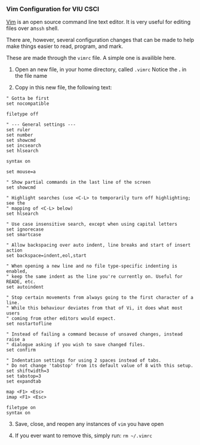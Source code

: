 ### Vim Configuration for VIU CSCI

[Vim](http://www.vim.org/) is an open source command line text editor.
It is very useful for editing files over an`ssh` shell.

There are, however, several configuration changes that can be made to help make things easier to read, program, and mark.

These are made through the `vimrc` file. A simple one is availible here.

1. Open an new file, in your home directory, called `.vimrc`
   Notice the **.** in the file name
   
2. Copy in this new file, the following text:
````
" Gotta be first
set nocompatible

filetype off

" --- General settings ---
set ruler
set number
set showcmd
set incsearch
set hlsearch

syntax on

set mouse=a

" Show partial commands in the last line of the screen
set showcmd

" Highlight searches (use <C-L> to temporarily turn off highlighting; see the
" mapping of <C-L> below)
set hlsearch

" Use case insensitive search, except when using capital letters
set ignorecase
set smartcase

" Allow backspacing over auto indent, line breaks and start of insert action
set backspace=indent,eol,start

" When opening a new line and no file type-specific indenting is enabled,
" keep the same indent as the line you're currently on. Useful for READE, etc.
set autoindent

" Stop certain movements from always going to the first character of a line.
" While this behaviour deviates from that of Vi, it does what most users
" coming from other editors would expect.
set nostartofline

" Instead of failing a command because of unsaved changes, instead raise a
" dialogue asking if you wish to save changed files.
set confirm

" Indentation settings for using 2 spaces instead of tabs.
" Do not change 'tabstop' from its default value of 8 with this setup.
set shiftwidth=3
set tabstop=3
set expandtab

map <F1> <Esc>
imap <F1> <Esc>

filetype on
syntax on

````
3. Save, close, and reopen any instances of `vim` you have open

4. If you ever want to remove this, simply run: `rm ~/.vimrc`

